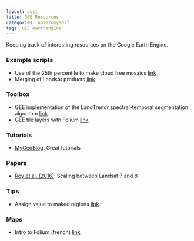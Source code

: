 ```yaml
---
layout: post
title: GEE Resources
categories: notetomyself
tags: GEE earthengine
---
```


Keeping track of interesting resources on the Google Earth Engine.

### Example scripts

- Use of the 25th percentile to make cloud free mosaics [link](https://code.earthengine.google.com/643c86f713c64dea1d921358b8da0530) 
- Merging of Landsat products [link](https://code.earthengine.google.com/62e1d22b56a11404dbfdbf49d6179f91)


### Toolbox
- GEE implementation of the LandTrendr spectral-temporal segmentation algorithm [link](https://github.com/eMapR/LT-GEE)
- GEE tile layers with Folium [link](https://github.com/mccarthyryanc/folium_gee)

### Tutorials
- [MyGeoBlog](https://mygeoblog.com): Great tutorials

### Papers
- [Roy et al. (2016)](https://www-sciencedirect-com.ezlibproxy1.ntu.edu.sg/science/article/pii/S0034425715302455): Scaling between Landsat 7 and 8

### Tips
- Assign value to maked regions [link](https://gis.stackexchange.com/questions/279907/gee-how-to-transform-masked-values-nodata-to-9999)

### Maps
- Intro to Folium (french) [link](http://www.portailsig.org/content/python-leaflet-folium-ou-comment-creer-des-cartes-interactives-simplement)